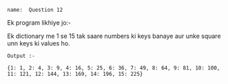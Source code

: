 ```ngMeta
name:  Question 12

```

Ek program likhiye jo:-

Ek dictionary me 1 se 15 tak saare numbers ki keys banaye aur unke square unn keys ki values ho.


`Output :-`
```
{1: 1, 2: 4, 3: 9, 4: 16, 5: 25, 6: 36, 7: 49, 8: 64, 9: 81, 10: 100, 11: 121, 12: 144, 13: 169, 14: 196, 15: 225}
 ```


